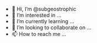 - 👋 Hi, I’m @subgeostrophic
- 👀 I’m interested in ...
- 🌱 I’m currently learning ...
- 💞️ I’m looking to collaborate on ...
- 📫 How to reach me ...

<!---
subgeostrophic/subgeostrophic is a ✨ special ✨ repository because its `README.md` (this file) appears on your GitHub profile.
You can click the Preview link to take a look at your changes.
--->

